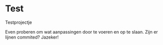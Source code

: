 # Test
Testprojectje

Even proberen om wat aanpassingen door te voeren en op te slaan.
Zijn er lijnen commited?
Jazeker!

